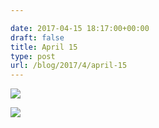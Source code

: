 ```yaml
---

date: 2017-04-15 18:17:00+00:00
draft: false
title: April 15
type: post
url: /blog/2017/4/april-15
---
```




  
   ![](/images/2017-04-15-20174april-15/IMG_0920.jpg)

  

  
   ![](/images/2017-04-15-20174april-15/IMG_0921.jpg)

  


